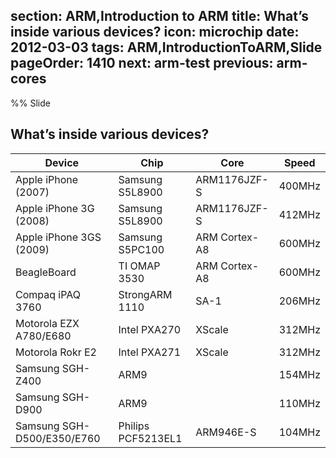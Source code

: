 section: ARM,Introduction to ARM
title: What’s inside various devices?
icon: microchip
date: 2012-03-03
tags: ARM,IntroductionToARM,Slide
pageOrder: 1410
next: arm-test
previous: arm-cores
----

%% Slide
  
## What’s inside various devices?

Device                     | Chip               | Core          | Speed
---------------------------|--------------------|---------------|-------
Apple iPhone (2007)        | Samsung S5L8900    | ARM1176JZF-S  | 400MHz
Apple iPhone 3G (2008)     | Samsung S5L8900    | ARM1176JZF-S  | 412MHz
Apple iPhone 3GS (2009)    | Samsung S5PC100    | ARM Cortex-A8 | 600MHz
BeagleBoard                | TI OMAP 3530       | ARM Cortex-A8 | 600MHz
Compaq iPAQ 3760           | StrongARM 1110     | SA-1          | 206MHz
Motorola EZX A780/E680     | Intel PXA270       | XScale        | 312MHz
Motorola Rokr E2           | Intel PXA271       | XScale        | 312MHz
Samsung SGH-Z400           | ARM9               |               | 154MHz
Samsung SGH-D900           | ARM9               |               | 110MHz
Samsung SGH-D500/E350/E760 | Philips PCF5213EL1 | ARM946E-S     | 104MHz
